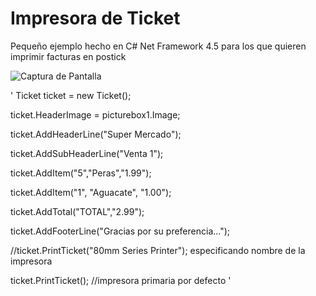 # Impresora de Ticket

Pequeño ejemplo hecho en C# Net Framework 4.5 para los que quieren imprimir facturas en postick

![Captura de Pantalla](https://raw.githubusercontent.com/RicardoValladares/Impresora_de_Ticket/main/ticket.png)

'
Ticket ticket = new Ticket();

ticket.HeaderImage = picturebox1.Image;

ticket.AddHeaderLine("Super Mercado");

ticket.AddSubHeaderLine("Venta 1");

ticket.AddItem("5","Peras","1.99");

ticket.AddItem("1", "Aguacate", "1.00");

ticket.AddTotal("TOTAL","2.99");

ticket.AddFooterLine("Gracias por su preferencia...");

//ticket.PrintTicket("80mm Series Printer"); especificando nombre de la impresora

ticket.PrintTicket(); //impresora primaria por defecto
'

